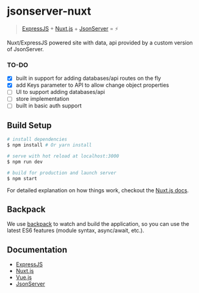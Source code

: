 # jsonserver-nuxt

> [ExpressJS](http://expressjs.com/) + [Nuxt.js](https://nuxtjs.org) + [JsonServer](https://github.com/typicode/json-server) = :zap:

 Nuxt/ExpressJS powered site with data, api provided by a custom version of JsonServer. 
 
### TO-DO
 - [x] built in support for adding databases/api routes  on the fly 
 - [x] add Keys parameter to API to allow change object properties
 - [ ] UI to support adding databases/api
 - [ ] store implementation
 - [ ] built in basic auth support

## Build Setup

``` bash
# install dependencies
$ npm install # Or yarn install

# serve with hot reload at localhost:3000
$ npm run dev

# build for production and launch server
$ npm start
```

For detailed explanation on how things work, checkout the [Nuxt.js docs](https://github.com/nuxt/nuxt.js).

## Backpack

We use [backpack](https://github.com/palmerhq/backpack) to watch and build the application, so you can use the latest ES6 features (module syntax, async/await, etc.).


## Documentation

- [ExpressJS](https://expressjs.com/en/guide/routing.html)
- [Nuxt.js](https://nuxtjs.org/guide/)
- [Vue.js](https://vuejs.org/guide/)
- [JsonServer](https://github.com/typicode/json-server)
